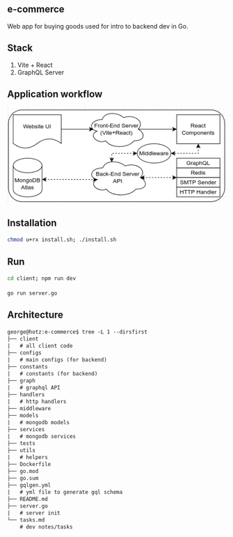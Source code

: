 ## e-commerce

Web app for buying goods used for intro to backend dev in Go.

## Stack

1. Vite + React
2. GraphQL Server

## Application workflow

![Aplication workflow](workflow-diagram.png)

## Installation

```zsh
chmod u+rx install.sh; ./install.sh
```

## Run
```zsh
cd client; npm run dev

go run server.go
```

## Architecture

```console
george@hotz:e-commerce$ tree -L 1 --dirsfirst
├── client
|   # all client code
├── configs
|   # main configs (for backend)
├── constants
|   # constants (for backend)
├── graph
|   # graphql API
├── handlers
|   # http handlers
├── middleware
├── models
|   # mongodb models
├── services
|   # mongodb services
├── tests
├── utils
|   # helpers
├── Dockerfile
├── go.mod
├── go.sum
├── gqlgen.yml
|   # yml file to generate gql schema
├── README.md
├── server.go
|   # server init
└── tasks.md
    # dev notes/tasks
```

